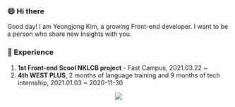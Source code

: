 ### 😄 Hi there

Good day! I am Yeongjong Kim, a growing Front-end developer.
I want to be a person who share new Insights with you.

### 📜 Experience

1. **1st Front-end Scool NKLCB project** - Fast Campus, 2021.03.22 ~ 
2. **4th WEST PLUS**, 2 months of language training and 9 months of tech internship, 2021.01.03 ~ 2020-11-30

<!--
**yeongjong310/yeongjong310** is a ✨ _special_ ✨ repository because its `README.md` (this file) appears on your GitHub profile.

Here are some ideas to get you started:

- 🔭 I’m currently working on ...
- 🌱 I’m currently learning ...
- 👯 I’m looking to collaborate on ...
- 🤔 I’m looking for help with ...
- 💬 Ask me about ...
- 📫 How to reach me: ...
- 😄 Pronouns: ...
- ⚡ Fun fact: ...
-->

<div align="center">
  <img align="center" src="https://github-readme-stats.vercel.app/api?username=yeongjong310&hide=stars&show_icons=true&theme=tokyonight">
</div>
